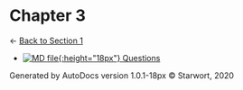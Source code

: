 # Chapter 3

← [Back to Section 1](..)

- [![MD file](https://img.icons8.com/windows/512/4a90e2/regular-document.png){:height="18px"} Questions](questions.html)

Generated by AutoDocs version 1.0.1-18px © Starwort, 2020

